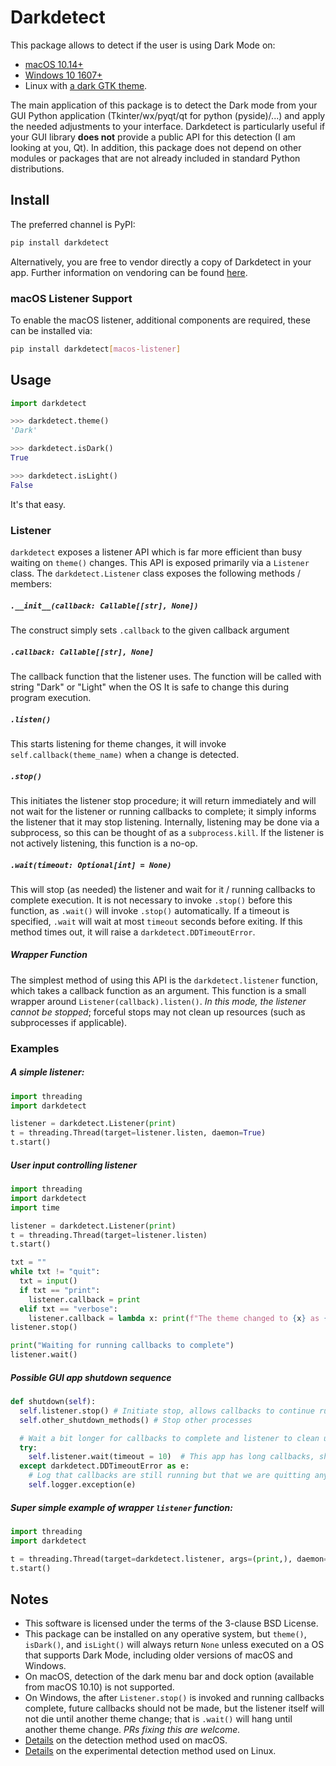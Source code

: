 # Darkdetect

This package allows to detect if the user is using Dark Mode on:

- [macOS 10.14+](https://support.apple.com/en-us/HT208976)
- [Windows 10 1607+](https://blogs.windows.com/windowsexperience/2016/08/08/windows-10-tip-personalize-your-pc-by-enabling-the-dark-theme/)
- Linux with [a dark GTK theme](https://www.gnome-look.org/browse/cat/135/ord/rating/?tag=dark).

The main application of this package is to detect the Dark mode from your GUI Python application (Tkinter/wx/pyqt/qt for python (pyside)/...) and apply the needed adjustments to your interface. Darkdetect is particularly useful if your GUI library **does not** provide a public API for this detection (I am looking at you, Qt). In addition, this package does not depend on other modules or packages that are not already included in standard Python distributions.

## Install

The preferred channel is PyPI:
```bash
pip install darkdetect
```

Alternatively, you are free to vendor directly a copy of Darkdetect in your app. Further information on vendoring can be found [here](https://medium.com/underdog-io-engineering/vendoring-python-dependencies-with-pip-b9eb6078b9c0).

### macOS Listener Support

To enable the macOS listener, additional components are required, these can be installed via:
```bash
pip install darkdetect[macos-listener]
```

## Usage

```python
import darkdetect

>>> darkdetect.theme()
'Dark'

>>> darkdetect.isDark()
True

>>> darkdetect.isLight()
False
```
It's that easy.

### Listener

`darkdetect` exposes a listener API which is far more efficient than busy waiting on `theme()` changes.
This API is exposed primarily via a `Listener` class. 
The `darkdetect.Listener` class exposes the following methods / members:

##### `.__init__(callback: Callable[[str], None])`

The construct simply sets `.callback` to the given callback argument

##### `.callback: Callable[[str], None]` 

The callback function that the listener uses.
The function will be called with string "Dark" or "Light" when the OS 
It is safe to change this during program execution.

##### `.listen()`

This starts listening for theme changes, it will invoke `self.callback(theme_name)` when a change is detected.

##### `.stop()`

This initiates the listener stop procedure; it will return immediately and will not wait for the listener or running callbacks to complete; it simply informs the listener that it may stop listening.
Internally, listening may be done via a subprocess, so this can be thought of as a `subprocess.kill`.
If the listener is not actively listening, this function is a no-op.

##### `.wait(timeout: Optional[int] = None)`

This will stop (as needed) the listener and wait for it / running callbacks to complete execution.
It is not necessary to invoke `.stop()` before this function, as `.wait()` will invoke `.stop()` automatically.
If a timeout is specified, `.wait` will wait at most `timeout` seconds before exiting.
If this method times out, it will raise a `darkdetect.DDTimeoutError`.

##### Wrapper Function

The simplest method of using this API is the `darkdetect.listener` function, which takes a callback function as an argument.
This function is a small wrapper around `Listener(callback).listen()`.
_In this mode, the listener cannot be stopped_; forceful stops may not clean up resources (such as subprocesses if applicable).


### Examples

##### A simple listener:
```python
import threading
import darkdetect

listener = darkdetect.Listener(print)
t = threading.Thread(target=listener.listen, daemon=True)
t.start()
```

##### User input controlling listener
```python
import threading
import darkdetect
import time

listener = darkdetect.Listener(print)
t = threading.Thread(target=listener.listen)
t.start()

txt = ""
while txt != "quit":
  txt = input()
  if txt == "print":
    listener.callback = print
  elif txt == "verbose":
    listener.callback = lambda x: print(f"The theme changed to {x} as {time.time()}")
listener.stop()

print("Waiting for running callbacks to complete")
listener.wait()
```

##### Possible GUI app shutdown sequence
```python
def shutdown(self):
  self.listener.stop() # Initiate stop, allows callbacks to continue running
  self.other_shutdown_methods() # Stop other processes

  # Wait a bit longer for callbacks to complete and listener to clean up
  try:
    self.listener.wait(timeout = 10)  # This app has long callbacks, shutdown should be fast though!
  except darkdetect.DDTimeoutError as e:
    # Log that callbacks are still running but that we are quitting anyway
    self.logger.exception(e)
```

##### Super simple example of wrapper `listener` function:
```python
import threading
import darkdetect

t = threading.Thread(target=darkdetect.listener, args=(print,), daemon=True)
t.start()
```

## Notes

- This software is licensed under the terms of the 3-clause BSD License.
- This package can be installed on any operative system, but `theme()`, `isDark()`, and `isLight()` will always return `None` unless executed on a OS that supports Dark Mode, including older versions of macOS and Windows.
- On macOS, detection of the dark menu bar and dock option (available from macOS 10.10) is not supported.
- On Windows, the after `Listener.stop()` is invoked and running callbacks complete, future callbacks should not be made, but the listener itself will not die until another theme change; that is `.wait()` will hang until another theme change. _PRs fixing this are welcome._
- [Details](https://stackoverflow.com/questions/25207077/how-to-detect-if-os-x-is-in-dark-mode) on the detection method used on macOS.
- [Details](https://askubuntu.com/questions/1261366/detecting-dark-mode#comment2132694_1261366) on the experimental detection method used on Linux.
